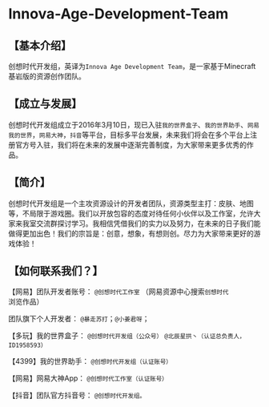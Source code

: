 # Innova-Age-Development-Team
## 【基本介绍】  

创想时代开发组，英译为`Innova Age Development Team`，是一家基于Minecraft基岩版的资源创作团队。  

## 【成立与发展】  

创想时代开发组成立于2016年3月10日，现已入驻`我的世界盒子`、`我的世界助手`、`网易我的世界`，`网易大神`，`抖音`等平台，目标多平台发展，未来我们将会在多个平台上注册官方号入驻，我们将在未来的发展中逐渐完善制度，为大家带来更多优秀的作品。  

## 【简介】  

创想时代开发组是一个主攻资源设计的开发者团队，资源类型主打：皮肤、地图等，不局限于游戏圈。我们以开放包容的态度对待任何小伙伴以及工作室，允许大家来我室交流群探讨学习。我相信凭借我们的实力以及努力，在未来的日子我们能做得更加出色！我们的宗旨是：创意，想象，有想则创。尽力为大家带来更好的游戏体验！  

## 【如何联系我们？】  

【网易】团队开发者账号：
`@创想时代工作室`
（网易资源中心搜索`创想时代`浏览作品） 

团队旗下个人开发者：
`@暴走苏打`；`@小姜君呀`；  

【多玩】我的世界盒子：
`@创想时代开发组（公众号）`
`@北辰星拱丶（认证总负责人，ID1958593）`  

【4399】我的世界助手：
`@创想时代开发组（认证账号） ` 

【网易】网易大神App：
`@创想时代工作室（认证账号）  `

【抖音】团队官方抖音号：
`@创想时代开发组。`
